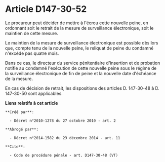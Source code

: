 # Article D147-30-52

Le procureur peut décider de mettre à l'écrou cette nouvelle peine, en ordonnant soit le retrait de la mesure de surveillance
électronique, soit le maintien de cette mesure. 

Le maintien de la mesure de surveillance électronique est possible dès lors que, compte tenu de la nouvelle peine, le
reliquat de peine du condamné n'excède pas quatre mois. 

Dans ce cas, le directeur du service pénitentiaire d'insertion et de probation notifie au condamné l'exécution de cette
nouvelle peine sous le régime de la surveillance électronique de fin de peine et la nouvelle date d'échéance de la mesure. 

En cas de décision de retrait, les dispositions des articles D. 147-30-48 à D. 147-30-50 sont applicables.

**Liens relatifs à cet article**

	**Créé par**:

	  - Décret n°2010-1278 du 27 octobre 2010 - art. 2

	**Abrogé par**:

	  - Décret n°2014-1582 du 23 décembre 2014 - art. 11

	**Cite**:

	  - Code de procédure pénale - art. D147-30-48 (VT)

